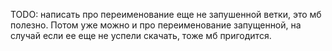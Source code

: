TODO: написать про переименование еще не запушенной ветки, это мб полезно. Потом уже можно и про переименование запущенной, на случай если ее еще не успели скачать, тоже мб пригодится.